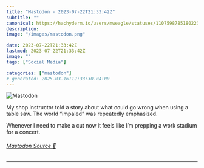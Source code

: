 ```yaml
---
title: "Mastodon - 2023-07-22T21:33:42Z"
subtitle: ""
canonical: https://hachyderm.io/users/mweagle/statuses/110759878518022330
description:
image: "/images/mastodon.png"

date: 2023-07-22T21:33:42Z
lastmod: 2023-07-22T21:33:42Z
image: ""
tags: ["Social Media"]

categories: ["mastodon"]
# generated: 2025-03-16T12:33:30-04:00
---
```

![Mastodon](/images/mastodon.png)

<p>My shop instructor told a story about what could go wrong when using a table saw. The world “impaled” was repeatedly emphasized. </p><p>Whenever I need to make a cut now it feels like I’m prepping a work stadium for a concert.</p>


###### [Mastodon Source 🐘](https://hachyderm.io/@mweagle/110759878518022330)

___
